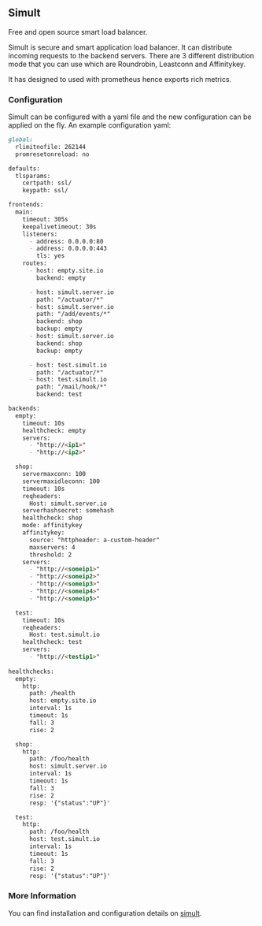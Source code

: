 ## Simult

Free and open source smart load balancer.

Simult is secure and smart application load balancer. It can distribute incoming requests to the backend servers. There
are 3 different distribution mode that you can use which are Roundrobin, Leastconn and Affinitykey.

It has designed to used with prometheus hence exports rich metrics.

### Configuration

Simult can be configured with a yaml file and the new configuration can be applied on the fly. An example configuration yaml:

```markdown
global:
  rlimitnofile: 262144
  promresetonreload: no

defaults:
  tlsparams:
    certpath: ssl/
    keypath: ssl/

frontends:
  main:
    timeout: 305s
    keepalivetimeout: 30s
    listeners:
      - address: 0.0.0.0:80
      - address: 0.0.0.0:443
        tls: yes
    routes:
      - host: empty.site.io
        backend: empty

      - host: simult.server.io
        path: "/actuator/*"
      - host: simult.server.io
        path: "/add/events/*"
        backend: shop
        backup: empty
      - host: simult.server.io
        backend: shop
        backup: empty

      - host: test.simult.io
        path: "/actuator/*"
      - host: test.simult.io
        path: "/mail/hook/*"
        backend: test

backends:
  empty:
    timeout: 10s
    healthcheck: empty
    servers:
      - "http://<ip1>"
      - "http://<ip2>"

  shop:
    servermaxconn: 100
    servermaxidleconn: 100
    timeout: 10s
    reqheaders:
      Host: simult.server.io
    serverhashsecret: somehash
    healthcheck: shop
    mode: affinitykey
    affinitykey:
      source: "httpheader: a-custom-header"
      maxservers: 4
      threshold: 2
    servers:
      - "http://<someip1>"
      - "http://<someip2>"
      - "http://<someip3>"
      - "http://<someip4>"
      - "http://<someip5>"

  test:
    timeout: 10s
    reqheaders:
      Host: test.simult.io
    healthcheck: test
    servers:
      - "http://<testip1>"
  
healthchecks:
  empty:
    http:
      path: /health
      host: empty.site.io
      interval: 1s
      timeout: 1s
      fall: 3
      rise: 2

  shop:
    http:
      path: /foo/health
      host: simult.server.io
      interval: 1s
      timeout: 1s
      fall: 3
      rise: 2
      resp: '{"status":"UP"}'

  test:
    http:
      path: /foo/health
      host: test.simult.io
      interval: 1s
      timeout: 1s
      fall: 3
      rise: 2
      resp: '{"status":"UP"}'

```


### More Information

You can find installation and configuration details on [simult](https://github.com/simult/simult). 

